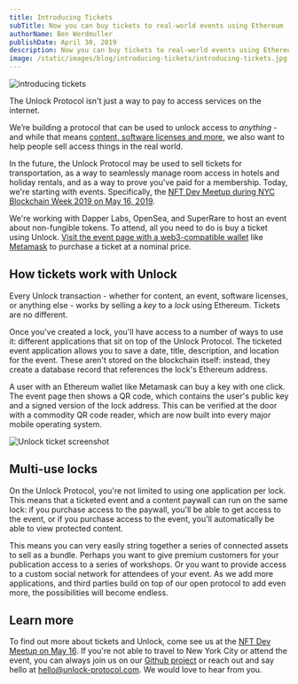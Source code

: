 ```yaml
---
title: Introducing Tickets
subTitle: Now you can buy tickets to real-world events using Ethereum
authorName: Ben Werdmuller
publishDate: April 30, 2019
description: Now you can buy tickets to real-world events using Ethereum and the Unlock Protocol.
image: /static/images/blog/introducing-tickets/introducing-tickets.jpg
---
```

![introducing tickets](/static/images/blog/introducing-tickets/introducing-tickets.jpg)

The Unlock Protocol isn't just a way to pay to access services on the internet.

We’re building a protocol that can be used to unlock access to _anything_ - and while that means [content, software 
licenses and more](https://unlock-protocol.com/blog/ways-to-unlock-the-web/), we also want to help people sell access 
things in the real world.

In the future, the Unlock Protocol may be used to sell tickets for transportation, as a way to seamlessly manage room 
access in hotels and holiday rentals, and as a way to prove you've paid for a membership. Today, we're starting with
events. Specifically, the 
[NFT Dev Meetup during NYC Blockchain Week 2019 on May 16, 2019](https://tickets.unlock-protocol.com/event/0x5865Ff2CBd045Ef1cfE19739df19E83B32b783b4).

We're working with Dapper Labs, OpenSea, and SuperRare to host an event about non-fungible tokens. To attend, all you
need to do is buy a ticket using Unlock. 
[Visit the event page with a web3-compatible wallet](https://tickets.unlock-protocol.com/event/0x5865Ff2CBd045Ef1cfE19739df19E83B32b783b4)
like [Metamask](https://metamask.io) to purchase a ticket at a nominal price.

## How tickets work with Unlock

Every Unlock transaction - whether for content, an event, software licenses, or anything else - works by selling a _key_ 
to a _lock_ using Ethereum. Tickets are no different.

Once you've created a lock, you'll have access to a number of ways to use it: different applications that sit on top of
the Unlock Protocol. The ticketed event application allows you to save a date, title, description, and location for the
event. These aren't stored on the blockchain itself: instead, they create a database record that references the lock's 
Ethereum address.

A user with an Ethereum wallet like Metamask can buy a key with one click. The event page then shows a QR code, which
contains the user's public key and a signed version of the lock address. This can be verified at the door with a
commodity QR code reader, which are now built into every major mobile operating system.

![Unlock ticket screenshot](/static/images/blog/introducing-tickets/unlock-tickets.png)

## Multi-use locks

On the Unlock Protocol, you're not limited to using one application per lock. This means that a ticketed event and a
content paywall can run on the same lock: if you purchase access to the paywall, you'll be able to get access to the
event, or if you purchase access to the event, you'll automatically be able to view protected content.

This means you can very easily string together a series of connected assets to sell as a bundle. Perhaps you want to
give premium customers for your publication access to a series of workshops. Or you want to provide access to a custom
social network for attendees of your event. As we add more applications, and third parties build on top of our open
protocol to add even more, the possibilities will become endless.

## Learn more

To find out more about tickets and Unlock, come see us at the 
[NFT Dev Meetup on May 16](https://tickets.unlock-protocol.com/event/0x5865Ff2CBd045Ef1cfE19739df19E83B32b783b4). If
you're not able to travel to New York City or attend the event, you can always join us on our 
[Github project](https://github.com/unlock-protocol/unlock/) or reach out and say hello at
[hello@unlock-protocol.com](mailto:hello@unlock-protocol.com). We would love to hear from you.
